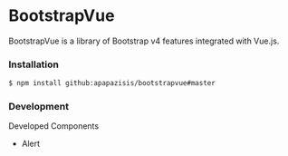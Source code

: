 # BootstrapVue

BootstrapVue is a library of Bootstrap v4 features integrated with Vue.js.

### Installation

```sh
$ npm install github:apapazisis/bootstrapvue#master
```

### Development

Developed Components
- Alert